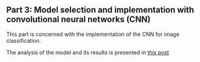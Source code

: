 ## Part 3: Model selection and implementation with convolutional neural networks (CNN)

This part is concerned with the implementation of the CNN for image classification. 

The analysis of the model and its results is presented in [this post](https://medium.com/p/294a581b01ea)
